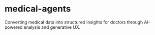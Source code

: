 # medical-agents
Converting medical data into structured insights for doctors through AI-powered analysis and generative UX.
